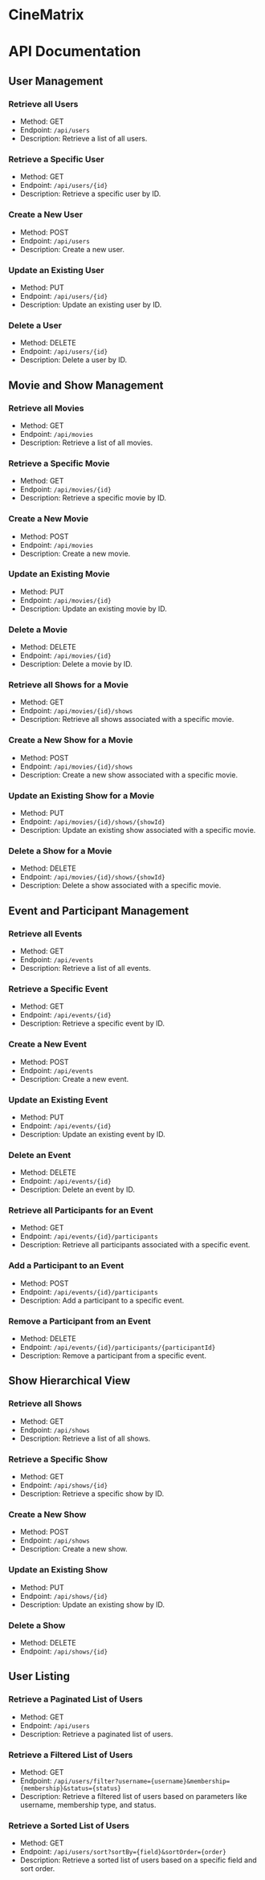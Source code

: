 # CineMatrix

# API Documentation

## User Management

### Retrieve all Users
- Method: GET
- Endpoint: `/api/users`
- Description: Retrieve a list of all users.

### Retrieve a Specific User
- Method: GET
- Endpoint: `/api/users/{id}`
- Description: Retrieve a specific user by ID.

### Create a New User
- Method: POST
- Endpoint: `/api/users`
- Description: Create a new user.

### Update an Existing User
- Method: PUT
- Endpoint: `/api/users/{id}`
- Description: Update an existing user by ID.

### Delete a User
- Method: DELETE
- Endpoint: `/api/users/{id}`
- Description: Delete a user by ID.

## Movie and Show Management

### Retrieve all Movies
- Method: GET
- Endpoint: `/api/movies`
- Description: Retrieve a list of all movies.

### Retrieve a Specific Movie
- Method: GET
- Endpoint: `/api/movies/{id}`
- Description: Retrieve a specific movie by ID.

### Create a New Movie
- Method: POST
- Endpoint: `/api/movies`
- Description: Create a new movie.

### Update an Existing Movie
- Method: PUT
- Endpoint: `/api/movies/{id}`
- Description: Update an existing movie by ID.

### Delete a Movie
- Method: DELETE
- Endpoint: `/api/movies/{id}`
- Description: Delete a movie by ID.

### Retrieve all Shows for a Movie
- Method: GET
- Endpoint: `/api/movies/{id}/shows`
- Description: Retrieve all shows associated with a specific movie.

### Create a New Show for a Movie
- Method: POST
- Endpoint: `/api/movies/{id}/shows`
- Description: Create a new show associated with a specific movie.

### Update an Existing Show for a Movie
- Method: PUT
- Endpoint: `/api/movies/{id}/shows/{showId}`
- Description: Update an existing show associated with a specific movie.

### Delete a Show for a Movie
- Method: DELETE
- Endpoint: `/api/movies/{id}/shows/{showId}`
- Description: Delete a show associated with a specific movie.

## Event and Participant Management

### Retrieve all Events
- Method: GET
- Endpoint: `/api/events`
- Description: Retrieve a list of all events.

### Retrieve a Specific Event
- Method: GET
- Endpoint: `/api/events/{id}`
- Description: Retrieve a specific event by ID.

### Create a New Event
- Method: POST
- Endpoint: `/api/events`
- Description: Create a new event.

### Update an Existing Event
- Method: PUT
- Endpoint: `/api/events/{id}`
- Description: Update an existing event by ID.

### Delete an Event
- Method: DELETE
- Endpoint: `/api/events/{id}`
- Description: Delete an event by ID.

### Retrieve all Participants for an Event
- Method: GET
- Endpoint: `/api/events/{id}/participants`
- Description: Retrieve all participants associated with a specific event.

### Add a Participant to an Event
- Method: POST
- Endpoint: `/api/events/{id}/participants`
- Description: Add a participant to a specific event.

### Remove a Participant from an Event
- Method: DELETE
- Endpoint: `/api/events/{id}/participants/{participantId}`
- Description: Remove a participant from a specific event.

## Show Hierarchical View

### Retrieve all Shows
- Method: GET
- Endpoint: `/api/shows`
- Description: Retrieve a list of all shows.

### Retrieve a Specific Show
- Method: GET
- Endpoint: `/api/shows/{id}`
- Description: Retrieve a specific show by ID.

### Create a New Show
- Method: POST
- Endpoint: `/api/shows`
- Description: Create a new show.

### Update an Existing Show
- Method: PUT
- Endpoint: `/api/shows/{id}`
- Description: Update an existing show by ID.

### Delete a Show
- Method: DELETE
- Endpoint: `/api/shows/{id}`

## User Listing

### Retrieve a Paginated List of Users
- Method: GET
- Endpoint: `/api/users`
- Description: Retrieve a paginated list of users.

### Retrieve a Filtered List of Users
- Method: GET
- Endpoint: `/api/users/filter?username={username}&membership={membership}&status={status}`
- Description: Retrieve a filtered list of users based on parameters like username, membership type, and status.

### Retrieve a Sorted List of Users
- Method: GET
- Endpoint: `/api/users/sort?sortBy={field}&sortOrder={order}`
- Description: Retrieve a sorted list of users based on a specific field and sort order.
